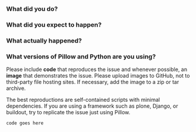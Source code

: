 ### What did you do?

### What did you expect to happen?

### What actually happened?

### What versions of Pillow and Python are you using?

Please include **code** that reproduces the issue and whenever possible, an **image** that demonstrates the issue. Please upload images to GitHub, not to third-party file hosting sites. If necessary, add the image to a zip or tar archive.

The best reproductions are self-contained scripts with minimal dependencies. If you are using a framework such as plone, Django, or buildout, try to replicate the issue just using Pillow. 

```python
code goes here
```
